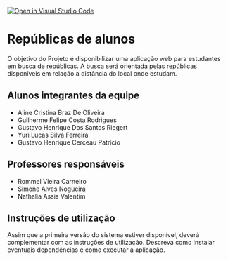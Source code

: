 [![Open in Visual Studio Code](https://classroom.github.com/assets/open-in-vscode-f059dc9a6f8d3a56e377f745f24479a46679e63a5d9fe6f495e02850cd0d8118.svg)](https://classroom.github.com/online_ide?assignment_repo_id=454204&assignment_repo_type=GroupAssignmentRepo)
# Repúblicas de alunos 

O objetivo do Projeto é disponibilizar uma aplicação web para estudantes em busca de repúblicas. A busca será orientada pelas repúblicas disponíveis em relação a distância do local onde estudam.

## Alunos integrantes da equipe

* Aline Cristina Braz De Oliveira
* Guilherme Felipe Costa Rodrigues
* Gustavo Henrique Dos Santos Riegert
* Yuri Lucas Silva Ferreira
* Gustavo Henrique Cerceau Patrício

## Professores responsáveis

* Rommel Vieira Carneiro
* Simone Alves Nogueira
* Nathalia Assis Valentim

## Instruções de utilização

Assim que a primeira versão do sistema estiver disponível, deverá complementar com as instruções de utilização. Descreva como instalar eventuais dependências e como executar a aplicação.
